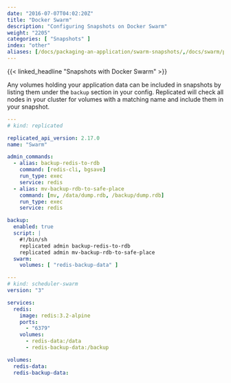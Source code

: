```yaml
---
date: "2016-07-07T04:02:20Z"
title: "Docker Swarm"
description: "Configuring Snapshots on Docker Swarm"
weight: "2205"
categories: [ "Snapshots" ]
index: "other"
aliases: [/docs/packaging-an-application/swarm-snapshots/,/docs/swarm/packaging-an-application/snapshots/]
---
```


{{< linked_headline "Snapshots with Docker Swarm" >}}

Any volumes holding your application data can be included in snapshots by listing them under the `backup` section in your config. Replicated will check all nodes in your cluster for volumes with a matching name and include them in your snapshot.

```yaml
---
# kind: replicated

replicated_api_version: 2.17.0
name: "Swarm"

admin_commands:
  - alias: backup-redis-to-rdb
    command: [redis-cli, bgsave]
    run_type: exec
    service: redis
  - alias: mv-backup-rdb-to-safe-place
    command: [mv, /data/dump.rdb, /backup/dump.rdb]
    run_type: exec
    service: redis

backup:
  enabled: true
  script: |
    #!/bin/sh
    replicated admin backup-redis-to-rdb
    replicated admin mv-backup-rdb-to-safe-place
  swarm:
    volumes: [ "redis-backup-data" ]

---
# kind: scheduler-swarm
version: "3"

services:
  redis:
    image: redis:3.2-alpine
    ports:
      - "6379"
    volumes:
      - redis-data:/data
      - redis-backup-data:/backup

volumes:
  redis-data:
  redis-backup-data:
```
